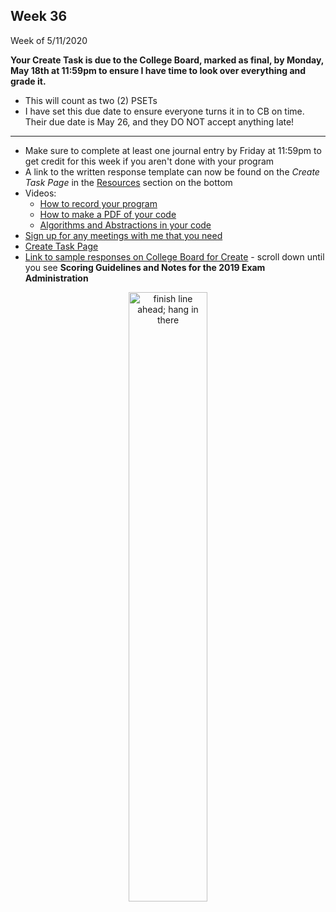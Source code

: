 <meta http-equiv="refresh" content="300"/>


## Week 36  
Week of 5/11/2020  

**Your Create Task is due to the College Board, marked as final, by Monday, May 18th at 11:59pm to ensure I have time to look over everything and grade it.**  
* This will count as two (2) PSETs
* I have set this due date to ensure everyone turns it in to CB on time. Their due date is May 26, and they DO NOT accept anything late!

---

* Make sure to complete at least one journal entry by Friday at 11:59pm to get credit for this week if you aren't done with your program
* A link to the written response template can now be found on the *Create Task Page* in the [Resources](/ap/units/pt/create/#resources) section on the bottom
* Videos:
    * [How to record your program](https://youtu.be/m0B9E9Pk3uk)
    * [How to make a PDF of your code](https://youtu.be/jM0iKYC7SVI)
    * [Algorithms and Abstractions in your code](https://youtu.be/F3JXqAhCRuo)
* [Sign up for any meetings with me that you need](https://calendly.com/candib-apa/create-task)
* [Create Task Page](/ap/units/pt/create)
* [Link to sample responses on College Board for Create](https://apcentral.collegeboard.org/courses/ap-computer-science-principles/exam?course=ap-computer-science-principles) - scroll down until you see **Scoring Guidelines and Notes for the 2019 Exam Administration**

<div style="text-align:center">
<img src="https://kssunews.files.wordpress.com/2017/12/finishlineaheadsign.jpg" width="50%" alt="finish line ahead; hang in there">
</div>
